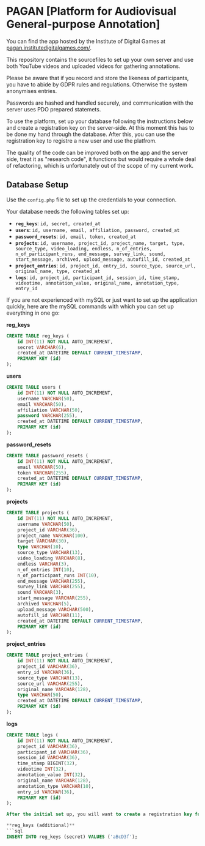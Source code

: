# PAGAN [Platform for Audiovisual General-purpose Annotation]

You can find the app hosted by the Institute of Digital Games at [pagan.institutedigitalgames.com/](http://pagan.institutedigitalgames.com/).

This repository contains the sourcefiles to set up your own server and use both YouTube videos and uploaded videos for gathering annotations.

Please be aware that if you record and store the likeness of participants, you have to abide by GDPR rules and regulations. Otherwise the system anonymises entries.

Passwords are hashed and handled securely, and communication with the server uses PDO prepared statemets.

To use the platform, set up your database following the instructions below and create a registration key on the server-side. At this moment this has to be done my hand through the database. After this, you can use the registration key to registre a new user and use the platfrom.

The quality of the code can be improved both on the app and the server side, treat it as "research code", it functions but would require a whole deal of refactoring, which is unfortunately out of the scope of my current work.

## Database Setup
Use the `config.php` file to set up the credentials to your connection.

Your database needs the following tables set up:
* **`reg_keys`**: `id, secret, created_at`
* **`users`**: `id, username, email, affiliation, password, created_at`
* **`password_resets`**: `id, email, token, created_at`
* **`projects`**: `id, username, project_id, project_name, target, type, source_type, video_loading, endless, n_of_entries, n_of_participant_runs, end_message, survey_link, sound, start_message, archived, upload_message, autofill_id, created_at`
* **`project_entries`**: `id, project_id, entry_id, source_type, source_url, original_name, type, created_at`
* **`logs`**: `id, project_id, participant_id, session_id, time_stamp, videotime, annotation_value, original_name, annotation_type, entry_id`

If you are not experienced with mySQL or just want to set up the application quickly, here are the mySQL commands with which you can set up everything in one go:

**reg_keys**
```sql
CREATE TABLE reg_keys (
	id INT(11) NOT NULL AUTO_INCREMENT,
	secret VARCHAR(6),
    created_at DATETIME DEFAULT CURRENT_TIMESTAMP,
   	PRIMARY KEY (id)
);
```

**users**
```sql
CREATE TABLE users (
	id INT(11) NOT NULL AUTO_INCREMENT,
    username VARCHAR(50),
    email VARCHAR(50),
    affiliation VARCHAR(50),
    password VARCHAR(255),
    created_at DATETIME DEFAULT CURRENT_TIMESTAMP,
   	PRIMARY KEY (id)
);
```

**password_resets**
```sql
CREATE TABLE password_resets (
	id INT(11) NOT NULL AUTO_INCREMENT,
	email VARCHAR(50),
	token VARCHAR(255),
    created_at DATETIME DEFAULT CURRENT_TIMESTAMP,
   	PRIMARY KEY (id)
);
```

**projects**
```sql
CREATE TABLE projects (
    id INT(11) NOT NULL AUTO_INCREMENT,
    username VARCHAR(50),
    project_id VARCHAR(36),
    project_name VARCHAR(100),
    target VARCHAR(30),
    type VARCHAR(10),
    source_type VARCHAR(13),
    video_loading VARCHAR(8),
    endless VARCHAR(3),
    n_of_entries INT(10),
    n_of_participant_runs INT(10),
    end_message VARCHAR(255),
    survey_link VARCHAR(255),
    sound VARCHAR(3),
	start_message VARCHAR(255),
	archived VARCHAR(5),
	upload_message VARCHAR(500),
	autofill_id VARCHAR(11),
    created_at DATETIME DEFAULT CURRENT_TIMESTAMP,
   	PRIMARY KEY (id)
);
```

**project_entries**
```sql
CREATE TABLE project_entries (
    id INT(11) NOT NULL AUTO_INCREMENT,
    project_id VARCHAR(36),
    entry_id VARCHAR(36),
    source_type VARCHAR(13),
    source_url VARCHAR(255),
    original_name VARCHAR(128),
    type VARCHAR(50),
    created_at DATETIME DEFAULT CURRENT_TIMESTAMP,
   	PRIMARY KEY (id)
);
```

**logs**
```sql
CREATE TABLE logs (
    id INT(11) NOT NULL AUTO_INCREMENT,
    project_id VARCHAR(36),
    participant_id VARCHAR(36),
    session_id VARCHAR(36),
    time_stamp BIGINT(32),
    videotime INT(32),
    annotation_value INT(32),
    original_name VARCHAR(128),
    annotation_type VARCHAR(10),
    entry_id VARCHAR(36),
   	PRIMARY KEY (id)
);

After the initial set up, you will want to create a registration key for the first user. Shown below as an example is how to create a registration key of "aBcD3f".

**reg_keys (additional)** 
```sql
INSERT INTO reg_keys (secret) VALUES ('aBcD3f');
```

